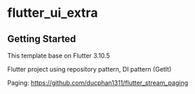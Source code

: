 # flutter_ui_extra

## Getting Started

This template base on Flutter 3.10.5

Flutter project using repository pattern, DI pattern (GetIt)

Paging: https://github.com/ducphan1311/flutter_stream_paging

